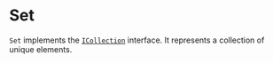 # Set

`Set` implements the [`ICollection`](../icollection.md) interface. It represents a collection of unique elements.
